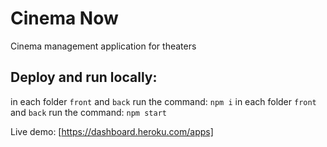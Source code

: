 # Cinema Now
Cinema management application for theaters

## Deploy and run locally:
in each folder `front` and `back` run the command: `npm i`
in each folder `front` and `back` run the command: `npm start`

Live demo: [https://dashboard.heroku.com/apps]

